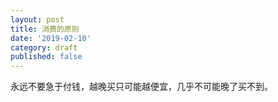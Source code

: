 ```yaml
---
layout: post
title: 消费的原则
date: '2019-02-10'
category: draft
published: false
---
```


永远不要急于付钱，越晚买只可能越便宜，几乎不可能晚了买不到。
